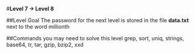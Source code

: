 #**Level 7 → Level 8**

##Level Goal
The password for the next level is stored in the file **data.txt** next to the word millionth

##Commands you may need to solve this level
grep, sort, uniq, strings, base64, tr, tar, gzip, bzip2, xxd

